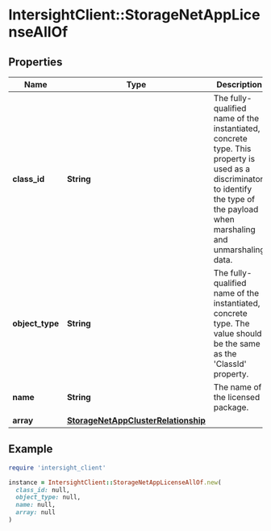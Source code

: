 # IntersightClient::StorageNetAppLicenseAllOf

## Properties

| Name | Type | Description | Notes |
| ---- | ---- | ----------- | ----- |
| **class_id** | **String** | The fully-qualified name of the instantiated, concrete type. This property is used as a discriminator to identify the type of the payload when marshaling and unmarshaling data. | [default to &#39;storage.NetAppLicense&#39;] |
| **object_type** | **String** | The fully-qualified name of the instantiated, concrete type. The value should be the same as the &#39;ClassId&#39; property. | [default to &#39;storage.NetAppLicense&#39;] |
| **name** | **String** | The name of the licensed package. | [optional][readonly] |
| **array** | [**StorageNetAppClusterRelationship**](StorageNetAppClusterRelationship.md) |  | [optional] |

## Example

```ruby
require 'intersight_client'

instance = IntersightClient::StorageNetAppLicenseAllOf.new(
  class_id: null,
  object_type: null,
  name: null,
  array: null
)
```

